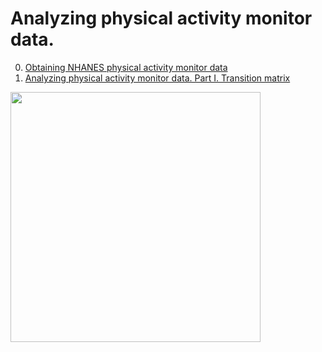 # Analyzing physical activity monitor data.

0. [Obtaining NHANES physical activity monitor data](https://github.com/drewnoff/spark-notebooks-gallery/blob/master/gallery/physical-activity-monitor/NHANES_data.md)
1. [Analyzing physical activity monitor data. Part I. Transition matrix](https://github.com/drewnoff/spark-notebooks-gallery/blob/master/gallery/physical-activity-monitor/NHANES_locomotor_transition_matrix.md)

<img src="http://telegra.ph/file/432297f2f90c25d253a8f.png" width=400></img>
